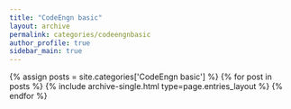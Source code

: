 ```yaml
---
title: "CodeEngn basic"
layout: archive
permalink: categories/codeengnbasic
author_profile: true
sidebar_main: true
---
```



{% assign posts = site.categories['CodeEngn basic'] %}
{% for post in posts %} {% include archive-single.html type=page.entries_layout %} {% endfor %}
